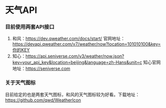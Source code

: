 # 天气API
### 目前使用两套API接口
1. 和风：https://dev.qweather.com/docs/start/  官网地址：https://devapi.qweather.com/v7/weather/now?location=101010100&key=你的KEY
2. 知心：https://api.seniverse.com/v3/weather/now.json?key=your_api_key&location=beijing&language=zh-Hans&unit=c   知心官网地址：https://seniverse.com

### 关于天气图标
目前给定的也是两套天气图标，和风的天气图标较为好看。下载地址：https://github.com/qwd/WeatherIcon